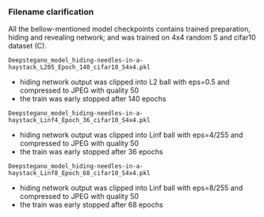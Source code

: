 ### Filename clarification
All the bellow-mentioned model checkpoints contains trained preparation, hiding and revealing network;
and was trained on 4x4 random S and cifar10 dataset (C).

`Deepstegano_model_hiding-needles-in-a-haystack_L205_Epoch_140_cifar10_S4x4.pkl`
- hiding network output was clipped into L2 ball with eps=0.5 and compressed to JPEG with quality 50
- the train was early stopped after 140 epochs

`Deepstegano_model_hiding-needles-in-a-haystack_Linf4_Epoch_36_cifar10_S4x4.pkl`
 - hiding network output was clipped into Linf ball with eps=4/255 and compressed to JPEG with quality 50
 - the train was early stopped after 36 epochs

`Deepstegano_model_hiding-needles-in-a-haystack_Linf8_Epoch_68_cifar10_S4x4.pkl`
 - hiding network output was clipped into Linf ball with eps=8/255 and compressed to JPEG with quality 50
 - the train was early stopped after 68 epochs